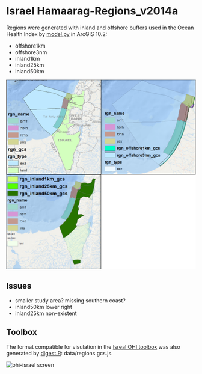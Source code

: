 # Israel Hamaarag-Regions_v2014a

Regions were generated with inland and offshore buffers used in the Ocean Health Index by [model.py](./model.py) in ArcGIS 10.2:
- offshore1km
- offshore3nm
- inland1km
- inland25km
- inland50km

![map](fig/map.png)

## Issues
- smaller study area? missing southern coast?
- inland50km lower right
- inland25km non-existent

## Toolbox

The format compatible for visulation in the [Isreal OHI toolbox](https://github.com/bbest/ohi-israel) was also generated by [digest.R](./digest.R): data/regions.gcs.js.

![ohi-israel screen](https://cloud.githubusercontent.com/assets/2837257/3241407/b243a7a4-f13c-11e3-9e0b-62a0a185d827.png)

